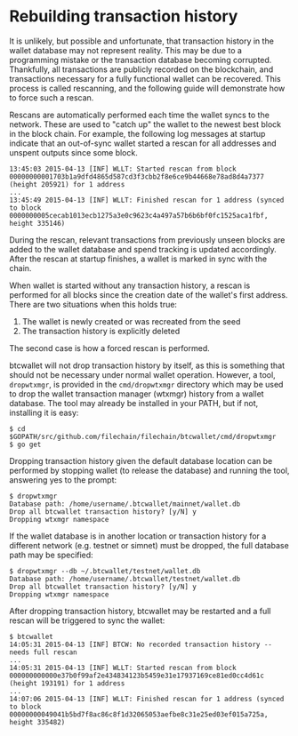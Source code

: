 # Rebuilding transaction history

It is unlikely, but possible and unfortunate, that transaction history in the
wallet database may not represent reality. This may be due to a programming
mistake or the transaction database becoming corrupted. Thankfully, all
transactions are publicly recorded on the blockchain, and transactions
necessary for a fully functional wallet can be recovered. This process is
called rescanning, and the following guide will demonstrate how to force such a
rescan.

Rescans are automatically performed each time the wallet syncs to the network.
These are used to "catch up" the wallet to the newest best block in the block
chain. For example, the following log messages at startup indicate that an
out-of-sync wallet started a rescan for all addresses and unspent outputs since
some block.

```
13:45:03 2015-04-13 [INF] WLLT: Started rescan from block 00000000001703b1a9dfd4865d587cd3f3cbb2f8e6ce9b44668e78ad8d4a7377 (height 205921) for 1 address
...
13:45:49 2015-04-13 [INF] WLLT: Finished rescan for 1 address (synced to block 0000000005cecab1013ecb1275a3e0c9623c4a497a57b6b6bf0fc1525aca1fbf, height 335146)
```

During the rescan, relevant transactions from previously unseen blocks are added
to the wallet database and spend tracking is updated accordingly. After the
rescan at startup finishes, a wallet is marked in sync with the chain.

When wallet is started without any transaction history, a rescan is performed
for all blocks since the creation date of the wallet's first address. There are
two situations when this holds true:

1. The wallet is newly created or was recreated from the seed
2. The transaction history is explicitly deleted

The second case is how a forced rescan is performed.

btcwallet will not drop transaction history by itself, as this is something that
should not be necessary under normal wallet operation. However, a tool,
`dropwtxmgr`, is provided in the `cmd/dropwtxmgr` directory which may be used to
drop the wallet transaction manager (wtxmgr) history from a wallet database.
The tool may already be installed in your PATH, but if not, installing it is easy:

```
$ cd $GOPATH/src/github.com/filechain/filechain/btcwallet/cmd/dropwtxmgr
$ go get
```

Dropping transaction history given the default database location can be
performed by stopping wallet (to release the database) and running the tool,
answering yes to the prompt:

```
$ dropwtxmgr
Database path: /home/username/.btcwallet/mainnet/wallet.db
Drop all btcwallet transaction history? [y/N] y
Dropping wtxmgr namespace
```

If the wallet database is in another location or transaction history for a
different network (e.g. testnet or simnet) must be dropped, the full database
path may be specified:

```
$ dropwtxmgr --db ~/.btcwallet/testnet/wallet.db
Database path: /home/username/.btcwallet/testnet/wallet.db
Drop all btcwallet transaction history? [y/N] y
Dropping wtxmgr namespace
```

After dropping transaction history, btcwallet may be restarted and a full rescan
will be triggered to sync the wallet:

```
$ btcwallet
14:05:31 2015-04-13 [INF] BTCW: No recorded transaction history -- needs full rescan
...
14:05:31 2015-04-13 [INF] WLLT: Started rescan from block 000000000000e37b0f99af2e434834123b5459e31e17937169ce81ed0cc4d61c (height 193191) for 1 address
...
14:07:06 2015-04-13 [INF] WLLT: Finished rescan for 1 address (synced to block 00000000049041b5bd7f8ac86c8f1d32065053aefbe8c31e25ed03ef015a725a, height 335482)

```
